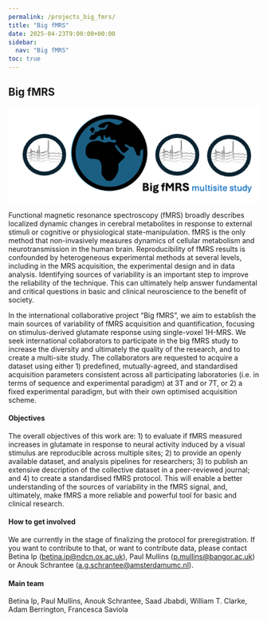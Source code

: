 ```yaml
---
permalink: /projects_big_fmrs/
title: "Big fMRS"
date: 2025-04-23T9:00:00+00:00
sidebar:
  nav: "Big fMRS"
toc: true
---
```



## Big fMRS

![Big fMRS Logo](/assets/images/big_fmrs/big-fmrs-logo.png)

Functional magnetic resonance spectroscopy (fMRS) broadly describes localized dynamic changes in cerebral metabolites in response to external stimuli or cognitive or physiological state-manipulation. fMRS is the only method that non-invasively measures dynamics  of cellular metabolism and neurotransmission in the human brain. Reproducibility of fMRS results is confounded by heterogeneous experimental methods at several levels, including in the MRS acquisition, the experimental design and in data analysis. Identifying sources of variability is an important step to improve the reliability of the technique. This can ultimately help answer fundamental and critical questions in basic and clinical neuroscience to the benefit of society.

In the international collaborative project “Big fMRS”, we aim to establish the main sources of variability of fMRS acquisition and quantification, focusing on stimulus-derived glutamate response using single-voxel 1H-MRS. We seek international collaborators to participate in the big fMRS study to increase the diversity and ultimately the quality of the research, and to create a multi-site study. The collaborators are requested to acquire a dataset using either 1) predefined, mutually-agreed, and standardised acquisition parameters consistent across all participating laboratories (i.e. in terms of sequence and experimental paradigm) at 3T and or 7T, or 2) a fixed experimental paradigm, but with their own optimised acquisition scheme.

#### Objectives 

The overall objectives of this work are: 1) to evaluate if fMRS measured increases in glutamate in response to neural activity induced by a visual stimulus are reproducible across multiple sites; 2) to provide an openly available dataset, and analysis pipelines for researchers; 3) to publish an extensive description of the collective dataset in a peer-reviewed journal; and 4) to create a standardised fMRS protocol. This will enable a better understanding of the sources of variability in the fMRS signal, and, ultimately, make fMRS a more reliable and powerful tool for basic and clinical research. 

#### How to get involved

We are currently in the stage of finalizing the protocol for preregistration. If you want to contribute to that, or want to contribute data, please contact Betina Ip (betina.ip@ndcn.ox.ac.uk), Paul Mullins (p.mullins@bangor.ac.uk) or Anouk Schrantee (a.g.schrantee@amsterdamumc.nl).

#### Main team

Betina Ip, Paul Mullins, Anouk Schrantee, Saad Jbabdi, William T. Clarke, Adam Berrington, Francesca Saviola
